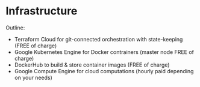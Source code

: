 # Infrastructure

Outline:
- Terraform Cloud for git-connected orchestration with state-keeping (FREE of charge)
- Google Kubernetes Engine for Docker contrainers (master node FREE of charge)
- DockerHub to build & store container images (FREE of charge)
- Google Compute Engine for cloud computations (hourly paid depending on your needs)
